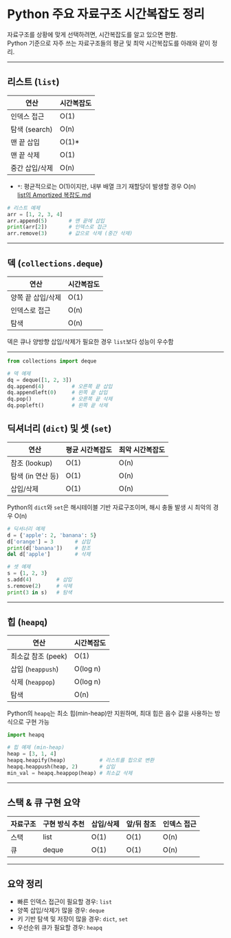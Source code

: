 # Python 주요 자료구조 시간복잡도 정리

자료구조를 상황에 맞게 선택하려면, 시간복잡도를 알고 있으면 편함. <br>
Python 기준으로 자주 쓰는 자료구조들의 평균 및 최악 시간복잡도를 아래와 같이 정리. <br>

---

## 리스트 (`list`)

| 연산             | 시간복잡도 |
|------------------|------------|
| 인덱스 접근       | O(1)       |
| 탐색 (search)     | O(n)       |
| 맨 끝 삽입        | O(1)*      |
| 맨 끝 삭제        | O(1)       |
| 중간 삽입/삭제    | O(n)       |

* `*`: 평균적으로는 O(1)이지만, 내부 배열 크기 재할당이 발생할 경우 O(n) <br>
[list의 Amortized 복잡도.md](https://github.com/sungw00ng/Today_I_Learn/blob/main/%EC%9E%90%EB%A3%8C%EA%B5%AC%EC%A1%B0/list%EC%9D%98%20Amortized%20%EB%B3%B5%EC%9E%A1%EB%8F%84.md)
 ```python
# 리스트 예제
arr = [1, 2, 3, 4]
arr.append(5)       # 맨 끝에 삽입
print(arr[2])       # 인덱스로 접근
arr.remove(3)       # 값으로 삭제 (중간 삭제)
```
---

## 덱 (`collections.deque`)

| 연산             | 시간복잡도 |
|------------------|------------|
| 양쪽 끝 삽입/삭제 | O(1)       |
| 인덱스로 접근     | O(n)       |
| 탐색              | O(n)       |

덱은 큐나 양방향 삽입/삭제가 필요한 경우 `list`보다 성능이 우수함

---
```python
from collections import deque

# 덱 예제
dq = deque([1, 2, 3])
dq.append(4)         # 오른쪽 끝 삽입
dq.appendleft(0)     # 왼쪽 끝 삽입
dq.pop()             # 오른쪽 끝 삭제
dq.popleft()         # 왼쪽 끝 삭제
```

## 딕셔너리 (`dict`) 및 셋 (`set`)

| 연산             | 평균 시간복잡도 | 최악 시간복잡도 |
|------------------|------------------|------------------|
| 참조 (lookup)     | O(1)              | O(n)              |
| 탐색 (in 연산 등) | O(1)              | O(n)              |
| 삽입/삭제         | O(1)              | O(n)              |

Python의 `dict`와 `set`은 해시테이블 기반 자료구조이며, 해시 충돌 발생 시 최악의 경우 O(n)

```python
# 딕셔너리 예제
d = {'apple': 2, 'banana': 5}
d['orange'] = 3       # 삽입
print(d['banana'])    # 참조
del d['apple']        # 삭제
```

```python
# 셋 예제
s = {1, 2, 3}
s.add(4)        # 삽입
s.remove(2)     # 삭제
print(3 in s)   # 탐색
```
---

## 힙 (`heapq`)

| 연산                 | 시간복잡도 |
|----------------------|------------|
| 최소값 참조 (peek)    | O(1)       |
| 삽입 (`heappush`)     | O(log n)   |
| 삭제 (`heappop`)     | O(log n)   |
| 탐색                  | O(n)       |

Python의 `heapq`는 최소 힙(min-heap)만 지원하며, 최대 힙은 음수 값을 사용하는 방식으로 구현 가능
```python
import heapq

# 힙 예제 (min-heap)
heap = [3, 1, 4]
heapq.heapify(heap)           # 리스트를 힙으로 변환
heapq.heappush(heap, 2)       # 삽입
min_val = heapq.heappop(heap) # 최소값 삭제
```
---

## 스택 & 큐 구현 요약

| 자료구조 | 구현 방식 추천 | 삽입/삭제 | 앞/뒤 참조 | 인덱스 접근 |
|----------|----------------|------------|-------------|-------------|
| 스택     | list           | O(1)       | O(1)         | O(n)        |
| 큐       | deque          | O(1)       | O(1)         | O(n)        |

---

## 요약 정리

- 빠른 인덱스 접근이 필요할 경우: `list`
- 양쪽 삽입/삭제가 많을 경우: `deque`
- 키 기반 탐색 및 저장이 많을 경우: `dict`, `set`
- 우선순위 큐가 필요할 경우: `heapq`
